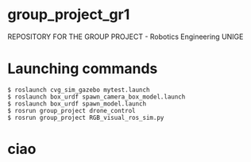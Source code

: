 # group_project_gr1
REPOSITORY FOR THE GROUP PROJECT - Robotics Engineering UNIGE

# Launching commands

```
$ roslaunch cvg_sim_gazebo mytest.launch
$ roslaunch box_urdf spawn_camera_box_model.launch 
$ roslaunch box_urdf spawn_model.launch
$ rosrun group_project drone_control
$ rosrun group_project RGB_visual_ros_sim.py 
```

# ciao
